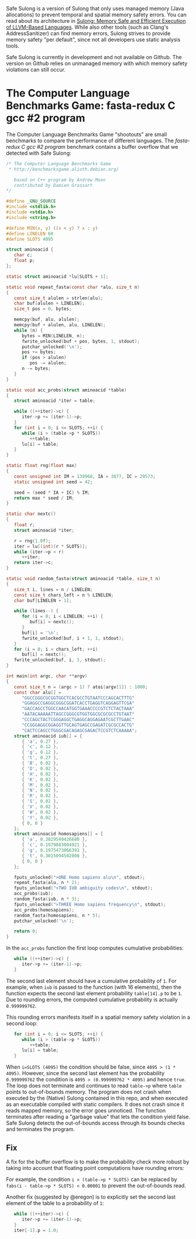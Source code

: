 Safe Sulong is a version of Sulong that only uses managed memory (Java allocations)
to prevent temporal and spatial memory safety errors. You can read about
its architecture in
[Sulong: Memory Safe and Efficient Execution of LLVM-Based Languages](http://ssw.jku.at/General/Staff/ManuelRigger/ECOOP16-DS.pdf).
While also other tools (such as Clang's AddressSanitizer) can find memory
errors, Sulong strives to provide memory safety "per default", since not
all developers use static analysis tools.

Safe Sulong is currently in development and not available on Github. The version
on Github relies on unmanaged memory with which memory safety violations
can still occur.

# The Computer Language Benchmarks Game: fasta-redux C gcc #2 program

The Computer Language Benchmarks Game "shootouts" are small benchmarks
to compare the performance of different languages. The
_fasta-redux C gcc #2 program_
benchmark contains a buffer overflow that we detected with Safe Sulong:

```c
/* The Computer Language Benchmarks Game
 * http://benchmarksgame.alioth.debian.org/

   based on C++ program by Andrew Moon
   contributed by Damien Grassart
*/

#define _GNU_SOURCE
#include <stdlib.h>
#include <stdio.h>
#include <string.h>

#define MIN(x, y) ((x < y) ? x : y)
#define LINELEN 60
#define SLOTS 4095

struct aminoacid {
   char c;
   float p;
};

static struct aminoacid *lu[SLOTS + 1];

static void repeat_fasta(const char *alu, size_t n)
{
   const size_t alulen = strlen(alu);
   char buf[alulen + LINELEN];
   size_t pos = 0, bytes;

   memcpy(buf, alu, alulen);
   memcpy(buf + alulen, alu, LINELEN);
   while (n) {
      bytes = MIN(LINELEN, n);
      fwrite_unlocked(buf + pos, bytes, 1, stdout);
      putchar_unlocked('\n');
      pos += bytes;
      if (pos > alulen)
         pos -= alulen;
      n -= bytes;
   }
}

static void acc_probs(struct aminoacid *table)
{
   struct aminoacid *iter = table;

   while ((++iter)->c) {
      iter->p += (iter-1)->p;
   }
   for (int i = 0; i <= SLOTS; ++i) {
      while (i > (table->p * SLOTS))
         ++table;
      lu[i] = table;
   }
}

static float rng(float max)
{
   const unsigned int IM = 139968, IA = 3877, IC = 29573;
   static unsigned int seed = 42;

   seed = (seed * IA + IC) % IM;
   return max * seed / IM;
}

static char nextc()
{
   float r;
   struct aminoacid *iter;

   r = rng(1.0f);
   iter = lu[(int)(r * SLOTS)];
   while (iter->p < r)
      ++iter;
   return iter->c;
}

static void random_fasta(struct aminoacid *table, size_t n)
{
   size_t i, lines = n / LINELEN;
   const size_t chars_left = n % LINELEN;
   char buf[LINELEN + 1];

   while (lines--) {
      for (i = 0; i < LINELEN; ++i) {
         buf[i] = nextc();
      }
      buf[i] = '\n';
      fwrite_unlocked(buf, i + 1, 1, stdout);
   }
   for (i = 0; i < chars_left; ++i)
      buf[i] = nextc();
   fwrite_unlocked(buf, i, 1, stdout);
}

int main(int argc, char **argv)
{
   const size_t n = (argc > 1) ? atoi(argv[1]) : 1000;
   const char alu[] =
      "GGCCGGGCGCGGTGGCTCACGCCTGTAATCCCAGCACTTTG"
      "GGAGGCCGAGGCGGGCGGATCACCTGAGGTCAGGAGTTCGA"
      "GACCAGCCTGGCCAACATGGTGAAACCCCGTCTCTACTAAA"
      "AATACAAAAATTAGCCGGGCGTGGTGGCGCGCGCCTGTAAT"
      "CCCAGCTACTCGGGAGGCTGAGGCAGGAGAATCGCTTGAAC"
      "CCGGGAGGCGGAGGTTGCAGTGAGCCGAGATCGCGCCACTG"
      "CACTCCAGCCTGGGCGACAGAGCGAGACTCCGTCTCAAAAA";
   struct aminoacid iub[] = {
      { 'a', 0.27 },
      { 'c', 0.12 },
      { 'g', 0.12 },
      { 't', 0.27 },
      { 'B', 0.02 },
      { 'D', 0.02 },
      { 'H', 0.02 },
      { 'K', 0.02 },
      { 'M', 0.02 },
      { 'N', 0.02 },
      { 'R', 0.02 },
      { 'S', 0.02 },
      { 'V', 0.02 },
      { 'W', 0.02 },
      { 'Y', 0.02 },
      { 0, 0 }
   };
   struct aminoacid homosapiens[] = {
      { 'a', 0.3029549426680 },
      { 'c', 0.1979883004921 },
      { 'g', 0.1975473066391 },
      { 't', 0.3015094502008 },
      { 0, 0 }
   };

   fputs_unlocked(">ONE Homo sapiens alu\n", stdout);
   repeat_fasta(alu, n * 2);
   fputs_unlocked(">TWO IUB ambiguity codes\n", stdout);
   acc_probs(iub);
   random_fasta(iub, n * 3);
   fputs_unlocked(">THREE Homo sapiens frequency\n", stdout);
   acc_probs(homosapiens);
   random_fasta(homosapiens, n * 5);
   putchar_unlocked('\n');

   return 0;
}
```

In the `acc_probs` function the first loop computes cumulative probabilities:

```c
   while ((++iter)->c) {
      iter->p += (iter-1)->p;
   }
```

The second last element should have a cumulative probability of `1`.
For example, when `iub` is passed to the function (with 16 elements),
then the function expects the second last element probability `table[14].p`
to be `1`. Due to rounding errors, the computed cumulative probability is
actually `0.999999762`.

This rounding errors manifests itself in a spatial memory safety violation
in a second loop:

```c
   for (int i = 0; i <= SLOTS; ++i) {
      while (i > (table->p * SLOTS))
         ++table;
      lu[i] = table;
   }
```

When `i=SLOTS (4095)` the condition should be false, since `4095 > (1 * 4095)`.
However, since the second last element has the probability `0.999999762` the condition
is `4095 > (0.999999762 * 4095)` and hence `true`. The loop does not terminate
and continues to read `table->p` where `table` points to out-of-bounds memory.
The program does not crash when executed by the (Native) Sulong contained
in this repo, and when executed as an executable compiled with static
compilers. It does not crash since it reads mapped memory, so the error
goes unnoticed. The function terminates after reading a "garbage
value" that lets the condition yield false. Safe Sulong detects the
out-of-bounds access through its bounds checks and terminates the program.

## Fix

A fix for the buffer overflow is to make the probability check more robust
by taking into account that floating point computations have rounding errors:

For example, the condition `i > (table->p * SLOTS)` can be replaced by
`fabs(i - table->p * SLOTS) < 0.00001` to prevent the out-of-bounds read.

Another fix (suggested by @eregon) is to explicitly set the second last element
of the table to a probability of `1`:

```c
   while ((++iter)->c) {
      iter->p += (iter-1)->p;
   }
   iter[-1].p = 1.0;
```
